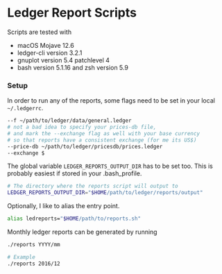 # Ledger Report Scripts

Scripts are tested with

- macOS Mojave 12.6
- ledger-cli version 3.2.1
- gnuplot version 5.4 patchlevel 4
- bash version 5.1.16 and zsh version 5.9

### Setup

In order to run any of the reports, some flags need to be set in your local `~/.ledgerrc`.
```sh
--f ~/path/to/ledger/data/general.ledger
# not a bad idea to specify your prices-db file,
# and mark the --exchange flag as well with your base currency
# so that reports have a consistent exchange (for me its US$)
--price-db ~/path/to/ledger/pricesdb/prices.ledger
--exchange $
```

The global variable `LEDGER_REPORTS_OUTPUT_DIR` has to be set too. This is probably easiest if stored in your .bash_profile.
```sh
# The directory where the reports script will output to
LEDGER_REPORTS_OUTPUT_DIR="$HOME/path/to/ledger/reports/output"
```

Optionally, I like to alias the entry point.

```bash
alias ledreports="$HOME/path/to/reports.sh"
```


Monthly ledger reports can be generated by running

```bash
./reports YYYY/mm

# Example
./reports 2016/12
```

